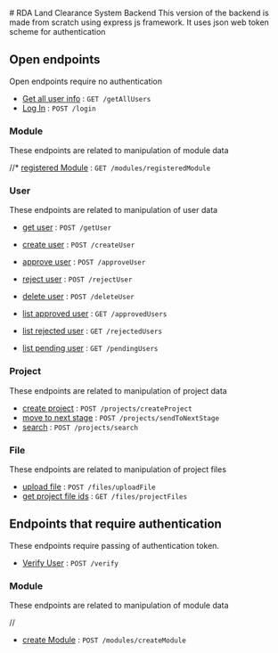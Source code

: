 ﻿﻿# RDA Land Clearance System Backend
This version of the backend is made from scratch using express js framework.
It uses json web token scheme for authentication

## Open endpoints
Open endpoints require no authentication
* [Get all user info](documentation/user/getAllUsers.md) : `GET /getAllUsers`
* [Log In](documentation/login/loginUser.md) : `POST /login`

### Module
These endpoints are related to manipulation of module data


//* [registered Module](doc/module/registeredModules.md) : `GET /modules/registeredModule`

### User
These endpoints are related to manipulation of user data

* [get user](documentation/user/getUser.md) : `POST /getUser`
* [create user](documentation/user/createUser.md) : `POST /createUser`

* [approve user](documentation/user/approveUser.md) : `POST /approveUser`
* [reject user](documentation/user/rejectUser.md) : `POST /rejectUser`
* [delete user](documentation/user/deleteUser.md) : `POST /deleteUser`

* [list approved user](documentation/user/getApprovedUsers.md) : `GET /approvedUsers`
* [list rejected user](documentation/user/getRejectedUsers.md) : `GET /rejectedUsers`
* [list pending user](documentation/user/getPendingUsers.md) : `GET /pendingUsers`

### Project
These endpoints are related to manipulation of project data

* [create project](documentation/project/createProject.md) : `POST /projects/createProject`
* [move to next stage](documentation/project/sendToNextStage.md) : `POST /projects/sendToNextStage`
* [search](documentation/project/search.md) : `POST /projects/search`

### File
These endpoints are related to manipulation of project files
* [upload file](documentation/files/upload.md) : `POST /files/uploadFile`
* [get project file ids](documentation/files/getProjectFiles.md) : `GET /files/projectFiles`

## Endpoints that require authentication
These endpoints require passing of authentication token. 

* [Verify User](documentation/login/verifyUser.md) : `POST /verify`

### Module
These endpoints are related to manipulation of module data

//
* [create Module](doc/module/createModule.md) : `POST /modules/createModule`



